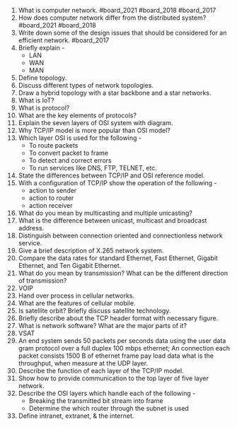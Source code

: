 1. What is computer network. #board_2021 #board_2018 #board_2017 
2. How does computer network differ from the distributed system? #board_2021 #board_2018 
3. Write down some of the design issues that should be considered for an efficient network. #board_2017 
4. Briefly explain -
	- LAN
	- WAN
	- MAN
5. Define topology.
6. Discuss different types of network topologies.
7. Draw a hybrid topology with a star backbone and a star networks.
8. What is IoT?
9. What is protocol?
10. What are the key elements of protocols?
11. Explain the seven layers of OSI system with diagram.
12. Why TCP/IP model is more popular than OSI model?
13. Which layer OSI is used for the following -
	- To route packets
	- To convert packet to frame
	- To detect and correct errors
	- To run services like DNS, FTP, TELNET, etc.
14. State the differences between TCP/IP and OSI reference model.
15. With a configuration of TCP/IP show the operation of the following -
	- action to sender
	- action to router
	- action receiver
16. What do you mean by multicasting and multiple unicasting?
17. What is the difference between unicast, multicast and broadcast address.
18. Distinguish between connection oriented and connectionless network service.
19. Give a brief description of X.265 network system.
20. Compare the data rates for standard Ethernet, Fast Ethernet, Gigabit Ethernet, and Ten Gigabit Ethernet.
21. What do you mean by transmission? What can be the different direction of transmission?
22. VOIP
23. Hand over process in cellular networks.
24. What are the features of cellular mobile.
25. Is satellite orbit? Briefly discuss satellite technology.
26. Briefly describe about the TCP header format with necessary figure.
27. What is network software? What are the major parts of it?
28. VSAT
29. An end system sends 50 packets per seconds data using the user data gram protocol over a full duplex 100 mbps ethernet; An connection each packet consists 1500 B of ethernet frame pay load data what is the throughput, when measure at the UDP layer.
30. Describe the function of each layer of the TCP/IP model.
31. Show how to provide communication to the top layer of five layer network.
32. Describe the OSI layers which handle each of the following -
	- Breaking the transmitted bit stream into frame
	- Determine the which router through the subnet is used
33. Define intranet, extranet, & the internet.